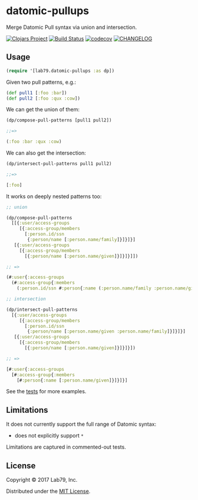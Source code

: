 # datomic-pullups

Merge Datomic Pull syntax via union and intersection.

[![Clojars Project](https://img.shields.io/clojars/v/lab79/datomic-pullups.svg)](https://clojars.org/lab79/datomic-pullups)
[![Build Status](https://travis-ci.org/lab-79/datomic-pullups.svg?branch=master)](https://travis-ci.org/lab-79/datomic-pullups)
[![codecov](https://codecov.io/gh/lab-79/datomic-pullups/branch/master/graph/badge.svg)](https://codecov.io/gh/lab-79/datomic-pullups)
[![CHANGELOG](https://img.shields.io/badge/CHANGELOG-%E2%86%92-blue.svg)](CHANGELOG.md)

## Usage

```clojure
(require '[lab79.datomic-pullups :as dp])
```

Given two pull patterns, e.g.:

```clojure
(def pull1 [:foo :bar])
(def pull2 [:foo :qux :cow])
```

We can get the union of them:

```clojure
(dp/compose-pull-patterns [pull1 pull2])

;;=>

(:foo :bar :qux :cow)
```

We can also get the intersection:

```clojure
(dp/intersect-pull-patterns pull1 pull2)

;;=>

[:foo]
```

It works on deeply nested patterns too:

```clojure
;; union

(dp/compose-pull-patterns
  [[{:user/access-groups
     [{:access-group/members
       [:person.id/ssn
        {:person/name [:person.name/family]}]}]}]
   [{:user/access-groups
     [{:access-group/members
       [{:person/name [:person.name/given]}]}]}]])

;; =>

(#:user{:access-groups
  (#:access-group{:members
    (:person.id/ssn #:person{:name (:person.name/family :person.name/given)})})})

;; intersection

(dp/intersect-pull-patterns
  [{:user/access-groups
     [{:access-group/members
       [:person.id/ssn
        {:person/name [:person.name/given :person.name/family]}]}]}]
   [{:user/access-groups
     [{:access-group/members
       [{:person/name [:person.name/given]}]}]}])

;; =>

[#:user{:access-groups
  [#:access-group{:members
    [#:person{:name [:person.name/given]}]}]}]
```

See the [tests](test/lab79/datomic_pullups_test.clj) for more examples.

## Limitations

It does not currently support the full range of Datomic syntax:

- does not explicitly support `*`

Limitations are captured in commented-out tests.

## License

Copyright © 2017 Lab79, Inc.

Distributed under the [MIT License](LICENSE).

